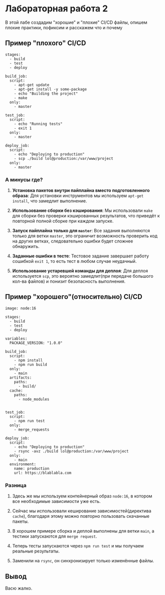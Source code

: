 # Лабораторная работа 2

В этой лабе создадим "хорошие" и "плохие" CI/CD файлы, опишем плохие практики, пофиксим и расскажем что и почему

## Пример "плохого" CI/CD

```
stages:
  - build
  - test
  - deploy

build_job:
  script:
    - apt-get update
    - apt-get install -y some-package
    - echo "Building the project"
    - make
  only:
    - master

test_job:
  script:
    - echo "Running tests"
    - exit 1
  only:
    - master

deploy_job:
  script:
    - echo "Deploying to production"
    - scp ./build lol@production:/var/www/project
  only:
    - master

```

### А минусы где?
1. **Установка пакетов внутри пайплайна вместо подготовленного образа**: 
  Для установки инструментов мы используем `apt-get install`, что замедлит выполнение.

2. **Использование сборки без кэширования**:
  Мы использовали `make` для сборки без проверки кэшированных результатов, что приведёт к повторной полной сборке при каждом запуске.

3. **Запуск пайплайна только для `master`**:
  Все задания выполняются только для ветки `master`, это ограничит возможность проверить код на других ветках, следовательно ошибки будет сложнее обнаружить.

4. **Заданные ошибки в тесте**:
  Тестовое задание завершает работу сошибкой `exit 1`, то есть тест в любом случае неудачный.

5. **Использование устаревшей команды для деплоя**:
  Для деплоя используется `scp`, это вероятно замедлит(при передаче большого кол-ва файлов) и понизит безопасность выполнения.

## Пример "хорошего"(относительно) CI/CD

```
image: node:16

stages:
  - build
  - test
  - deploy

variables:
  PACKAGE_VERSION: "1.0.0"

build_job:
  script:
    - npm install
    - npm run build
  only:
    - main
  artifacts:
    paths:
      - build/ 
  cache:
    paths:
      - node_modules


test_job:
  script:
    - npm run test
  only:
    - merge_requests

deploy_job:
  script:
    - echo "Deploying to production"
    - rsync -avz ./build lol@production:/var/www/project
  only:
    - main
  environment:
    name: production
    url: https://blablabla.com

```
### Разница

1. Здесь же мы используем контейнерный образ `node:16`, в котором все необходимые зависимости уже есть.

2. Сейчас мы использовали кеширование зависимостей(директива `cache`), благодаря этому можно повторно пользовать скачанные пакеты.

3. В хорошем примере сборка и деплой выполнены для ветки `main`, а тестики запускаются для `merge request`.

4. Теперь тесты запускаются через `npm run test` и мы получаем реальные результаты.

5. Заменили на `rsync`, он синхронизирует только изменённые файлы.

##  Вывод

  Васю жалко.